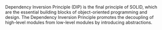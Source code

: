 Dependency Inversion Principle (DIP) is the final principle of SOLID, which are the essential building blocks of object-oriented programming and design. The Dependency Inversion Principle promotes the decoupling of high-level modules from low-level modules by introducing abstractions.
